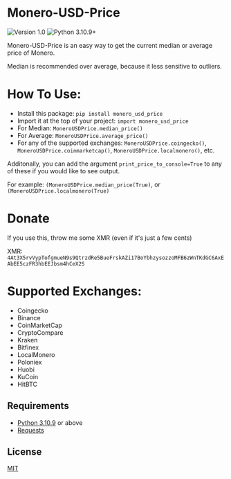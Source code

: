 # Monero-USD-Price
![Version 1.0](https://img.shields.io/badge/Version-1.0-orange.svg)
![Python 3.10.9+](https://img.shields.io/badge/Python-3.10.9+-3776ab.svg)

Monero-USD-Price is an easy way to get the current median or average price of Monero. 

Median is recommended over average, because it less sensitive to outliers.


# How To Use:
* Install this package: `pip install monero_usd_price`
* Import it at the top of your project: `import monero_usd_price`
* For Median: `MoneroUSDPrice.median_price()`
* For Average: `MoneroUSDPrice.average_price()`
* For any of the supported exchanges: `MoneroUSDPrice.coingecko()`, `MoneroUSDPrice.coinmarketcap()`, `MoneroUSDPrice.localmonero()`, etc.

Additonally, you can add the argument `print_price_to_console=True` to any of these if you would like to see output.

For example: `(MoneroUSDPrice.median_price(True)`, or `(MoneroUSDPrice.localmonero(True)`


# Donate
If you use this, throw me some XMR (even if it's just a few cents)

XMR: `4At3X5rvVypTofgmueN9s9QtrzdRe5BueFrskAZi17BoYbhzysozzoMFB6zWnTKdGC6AxEAbEE5czFR3hbEEJbsm4hCeX2S`


# Supported Exchanges:
* Coingecko
* Binance
* CoinMarketCap
* CryptoCompare
* Kraken
* Bitfinex
* LocalMonero
* Poloniex
* Huobi
* KuCoin
* HitBTC


## Requirements
* [Python 3.10.9](https://www.python.org/downloads/) or above
* [Requests](https://github.com/psf/requests)


## License
[MIT](https://github.com/Equim-chan/vanity-monero/blob/master/LICENSE)
